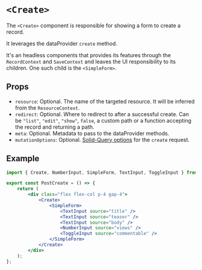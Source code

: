 # `<Create>`

The `<Create>` component is responsible for showing a form to create a record.

It leverages the dataProvider `create` method.

It's an headless components that provides its features through the `RecordContext` and `SaveContext` and leaves the UI responsibility to its children. One such child is the `<SimpleForm>`.

## Props

- `resource`: Optional. The name of the targeted resource. It will be inferred from the `ResourceContext`.
- `redirect`: Optional. Where to redirect to after a successful create. Can be `"list"`, `"edit"`, `"show"`, `false`, a custom path or a function accepting the record and returning a path.
- `meta`: Optional. Metadata to pass to the dataProvider methods.
- `mutationOptions`: Optional. [Solid-Query options](https://tanstack.com/query/latest/docs/react/reference/useMutation) for the `create` request.

## Example

```jsx
import { Create, NumberInput, SimpleForm, TextInput, ToggleInput } from '@solid-admin/admin';

export const PostCreate = () => {
	return (
		<div class="flex flex-col p-4 gap-4">
			<Create>
				<SimpleForm>
					<TextInput source="title" />
					<TextInput source="teaser" />
					<TextInput source="body" />
					<NumberInput source="views" />
					<ToggleInput source="commentable" />
				</SimpleForm>
			</Create>
		</div>
	);
};
```